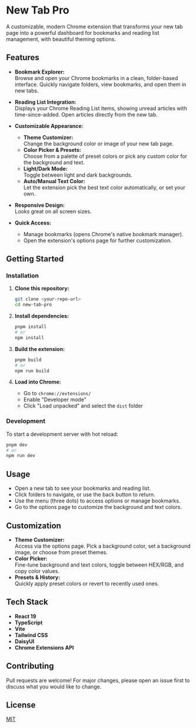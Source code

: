 # New Tab Pro

A customizable, modern Chrome extension that transforms your new tab page into a powerful dashboard for bookmarks and reading list management, with beautiful theming options.

## Features

- **Bookmark Explorer:**  
  Browse and open your Chrome bookmarks in a clean, folder-based interface. Quickly navigate folders, view bookmarks, and open them in new tabs.

- **Reading List Integration:**  
  Displays your Chrome Reading List items, showing unread articles with time-since-added. Open articles directly from the new tab.

- **Customizable Appearance:**  
  - **Theme Customizer:**  
    Change the background color or image of your new tab page.
  - **Color Picker & Presets:**  
    Choose from a palette of preset colors or pick any custom color for the background and text.
  - **Light/Dark Mode:**  
    Toggle between light and dark backgrounds.
  - **Auto/Manual Text Color:**  
    Let the extension pick the best text color automatically, or set your own.

- **Responsive Design:**  
  Looks great on all screen sizes.

- **Quick Access:**  
  - Manage bookmarks (opens Chrome's native bookmark manager).
  - Open the extension's options page for further customization.

## Getting Started

### Installation

1. **Clone this repository:**
   ```sh
   git clone <your-repo-url>
   cd new-tab-pro
   ```

2. **Install dependencies:**
   ```sh
   pnpm install
   # or
   npm install
   ```

3. **Build the extension:**
   ```sh
   pnpm build
   # or
   npm run build
   ```

4. **Load into Chrome:**
   - Go to `chrome://extensions/`
   - Enable "Developer mode"
   - Click "Load unpacked" and select the `dist` folder

### Development

To start a development server with hot reload:
```sh
pnpm dev
# or
npm run dev
```

## Usage

- Open a new tab to see your bookmarks and reading list.
- Click folders to navigate, or use the back button to return.
- Use the menu (three dots) to access options or manage bookmarks.
- Go to the options page to customize the background and text colors.

## Customization

- **Theme Customizer:**  
  Access via the options page. Pick a background color, set a background image, or choose from preset themes.
- **Color Picker:**  
  Fine-tune background and text colors, toggle between HEX/RGB, and copy color values.
- **Presets & History:**  
  Quickly apply preset colors or revert to recently used ones.

## Tech Stack

- **React 19**
- **TypeScript**
- **Vite**
- **Tailwind CSS**
- **DaisyUI**
- **Chrome Extensions API**

## Contributing

Pull requests are welcome! For major changes, please open an issue first to discuss what you would like to change.

## License

[MIT](LICENSE)
